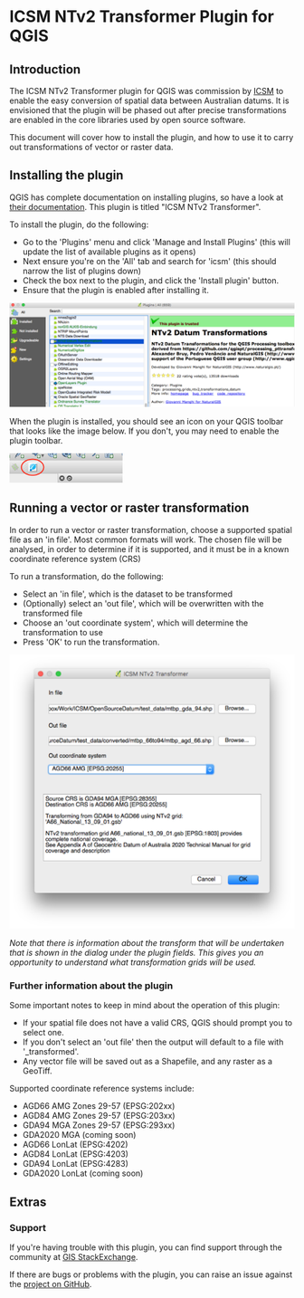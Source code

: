 # ICSM NTv2 Transformer Plugin for QGIS

## Introduction

The ICSM NTv2 Transformer plugin for QGIS was commission by [ICSM](http://www.icsm.gov.au/) to enable the easy conversion of spatial data between Australian datums. It is envisioned that the plugin will be phased out after precise transformations are enabled in the core libraries used by open source software.

This document will cover how to install the plugin, and how to use it to carry out transformations of vector or raster data.

## Installing the plugin

QGIS has complete documentation on installing plugins, so have a look at [their documentation](http://docs.qgis.org/2.0/en/docs/training_manual/qgis_plugins/fetching_plugins.html). This plugin is titled "ICSM NTv2 Transformer". 

To install the plugin, do the following:
 * Go to the 'Plugins' menu and click 'Manage and Install Plugins' (this will update the list of available plugins as it opens)
 * Next ensure you're on the 'All' tab and search for 'icsm' (this should narrow the list of plugins down)
 * Check the box next to the plugin, and click the 'Install plugin' button.
 * Ensure that the plugin is enabled after installing it.

![ICSM NTv2 Transformer Plugin](./images/plugin_in_installer_dialog.png)

When the plugin is installed, you should see an icon on your QGIS toolbar that looks like the image below. If you don't, you may need to enable the plugin toolbar.

<img src="./images/plugin_icon.png" alt="ICSM NTv2 Transformer Plugin Icon" style="width: 200px;"/>

<div style="page-break-after: always;"></div>

## Running a vector or raster transformation

In order to run a vector or raster transformation, choose a supported spatial file as an 'in file'. Most common formats will work. The chosen file will be analysed, in order to determine if it is supported, and it must be in a known coordinate reference system (CRS)

To run a transformation, do the following:
 * Select an 'in file', which is the dataset to be transformed
 * (Optionally) select an 'out file', which will be overwritten with the transformed file
 * Choose an 'out coordinate system', which will determine the transformation to use
 * Press 'OK' to run the transformation.

![Example plugin settings](./images/example_config.png)

*Note that there is information about the transform that will be undertaken that is shown in the dialog under the plugin fields. This gives you an opportunity to understand what transformation grids will be used.*

<div style="page-break-after: always;"></div>

### Further information about the plugin
Some important notes to keep in mind about the operation of this plugin:
 * If your spatial file does not have a valid CRS, QGIS should prompt you to select one.
 * If you don't select an 'out file' then the output will default to a file with '<oldfilename>_transformed'.
 * Any vector file will be saved out as a Shapefile, and any raster as a GeoTiff.

Supported coordinate reference systems include:
 * AGD66 AMG Zones 29-57 (EPSG:202xx)
 * AGD84 AMG Zones 29-57 (EPSG:203xx)
 * GDA94 MGA Zones 29-57 (EPSG:293xx)
 * GDA2020 MGA (coming soon)
 * AGD66 LonLat (EPSG:4202)
 * AGD84 LonLat (EPSG:4203)
 * GDA94 LonLat (EPSG:4283)
 * GDA2020 LonLat (coming soon)


<div style="page-break-after: always;"></div>

## Extras

### Support

If you're having trouble with this plugin, you can find support through the community at [GIS StackExchange](http://gis.stackexchange.com).

If there are bugs or problems with the plugin, you can raise an issue against the [project on GitHub](https://github.com/icsm-au/icsm_qgis_transformer/issues).
